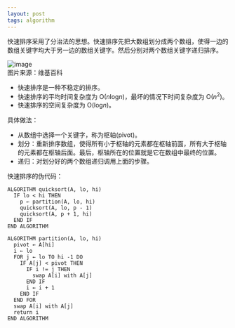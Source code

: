 ```yaml
---
layout: post
tags: algorithm
---
```

快速排序采用了分治法的思想。快速排序先把大数组划分成两个数组，使得一边的数组关键字均大于另一边的数组关键字。然后分别对两个数组关键字递归排序。  

![image](../../../images/Quick_sort.gif)  
图片来源：维基百科

- 快速排序是一种不稳定的排序。
- 快速排序的平均时间复杂度为 O(<i>n</i>log<i>n</i>)，最坏的情况下时间复杂度为 O(<i>n</i><sup>2</sup>)。
- 快速排序的空间复杂度为 O(log<i>n</i>)。

具体做法：
  - 从数组中选择一个关键字，称为枢轴(pivot)。
  - 划分：重新排序数组，使得所有小于枢轴的元素都在枢轴前面，所有大于枢轴的元素都在枢轴后面。最后，枢轴所在的位置就是它在数组中最终的位置。
  - 递归：对划分好的两个数组递归调用上面的步骤。

快速排序的伪代码：
```
ALGORITHM quicksort(A, lo, hi)
  IF lo < hi THEN
    p ← partition(A, lo, hi)
    quicksort(A, lo, p - 1)
    quicksort(A, p + 1, hi)
  END IF
END ALGORITHM

ALGORITHM partition(A, lo, hi)
  pivot ← A[hi]
  i ← lo
  FOR j ← lo TO hi -1 DO
    IF A[j] < pivot THEN
      IF i != j THEN
        swap A[i] with A[j]
      END IF
      i ← i + 1
    END IF
  END FOR
  swap A[i] with A[j]
  return i
END ALGORITHM
```